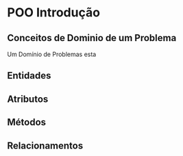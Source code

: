 # POO Introdução

## Conceitos de Dominio de um Problema
>
Um Domínio de Problemas esta

>
## Entidades 


## Atributos


## Métodos


## Relacionamentos





